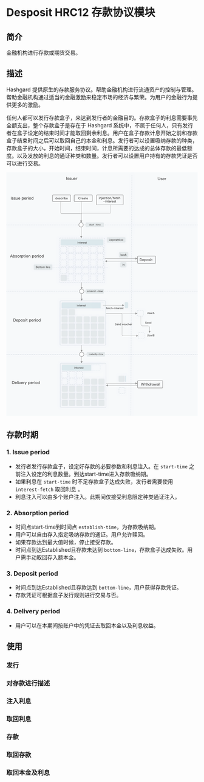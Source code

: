# Desposit HRC12 存款协议模块

## 简介
金融机构进行存款或期货交易。
## 描述
Hashgard 提供原生的存款服务协议。帮助金融机构进行流通资产的控制与管理。帮助金融机构通过适当的金融激励来稳定市场的经济与繁荣。为用户的金融行为提供更多的激励。

任何人都可以发行存款盒子，来达到发行者的金融目的。存款盒子的利息需要事先全额支出，整个存款盒子是存在于 Hashgard 系统中，不属于任何人，只有发行者在盒子设定的结束时间才能取回剩余利息。用户在盒子存款计息开始之前和存款盒子结束时间之后可以取回自己的本金和利息。发行者可以设置吸纳存款的种类，存款盒子的大小，开始时间，结束时间，计息所需要的达成的总体存款的最低额度。以及发放的利息的通证种类和数量。发行者可以设置用户持有的存款凭证是否可以进行交易。

<a data-fancybox  href="img/depositbox.png">![img/deposit.png](img/deposit.png)</a>

## 存款时期

### 1. Issue period
- 发行者发行存款盒子，设定好存款的必要参数和利息注入。在 `start-time` 之前注入设定的利息数量。到达start-time进入存款吸纳期。
- 如果利息在 `start-time` 时不足存款盒子达成失败，发行者需要使用 `interest-fetch` 取回利息 。
- 利息注入可以由多个账户注入。此期间仅接受利息限定种类通证注入。

### 2. Absorption period

- 时间点start-time到时间点 `establish-time`，为存款吸纳期。
- 用户可以自由存入指定吸纳存款的通证。用户允许赎回。
- 如果存款达到最大值时候，停止接受存款。
- 时间点到达Established且存款未达到 `bottom-line`，存款盒子达成失败。用户需手动取回存入额本金。

### 3. Deposit period

- 时间点到达Established且存款达到 `bottom-line`，用户获得存款凭证。
- 存款凭证可根据盒子发行规则进行交易与否。

### 4. Delivery period
- 用户可以在本期间按账户中的凭证去取回本金以及利息收益。

## 使用

### 发行

### 对存款进行描述

### 注入利息

### 取回利息

### 存款

### 取回存款

### 取回本金及利息
